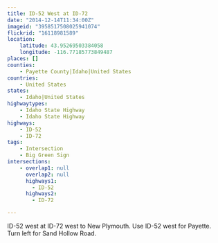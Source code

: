 ```yaml
---
title: ID-52 West at ID-72
date: "2014-12-14T11:34:00Z"
imageid: "3958517508025941074"
flickrid: "16118981589"
location:
    latitude: 43.95269503384058
    longitude: -116.77185773849487
places: []
counties:
    - Payette County|Idaho|United States
countries:
    - United States
states:
    - Idaho|United States
highwaytypes:
    - Idaho State Highway
    - Idaho State Highway
highways:
    - ID-52
    - ID-72
tags:
    - Intersection
    - Big Green Sign
intersections:
    - overlap1: null
      overlap2: null
      highways1:
        - ID-52
      highways2:
        - ID-72

---
```

ID-52 west at ID-72 west to New Plymouth.  Use ID-52 west for Payette.  Turn left for Sand Hollow Road.